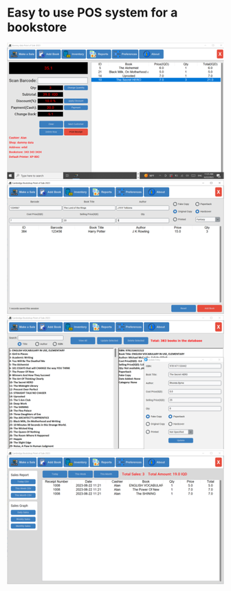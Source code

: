 # Easy to use POS system for a bookstore 

![DOGIMAGE!](/github_images/01.PNG)
![DOGIMAGE!](/github_images/02.PNG)
![DOGIMAGE!](/github_images/03.PNG)
![DOGIMAGE!](/github_images/04.PNG)
